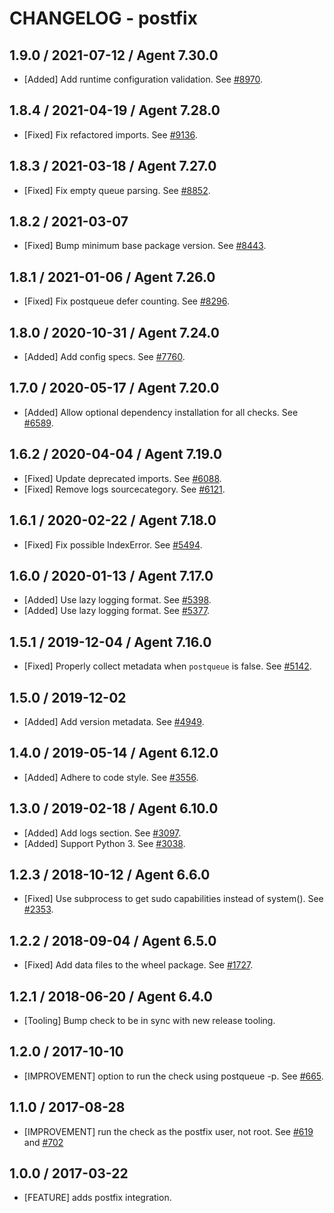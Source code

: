 # CHANGELOG - postfix

## 1.9.0 / 2021-07-12 / Agent 7.30.0

* [Added] Add runtime configuration validation. See [#8970](https://github.com/DataDog/integrations-core/pull/8970).

## 1.8.4 / 2021-04-19 / Agent 7.28.0

* [Fixed] Fix refactored imports. See [#9136](https://github.com/DataDog/integrations-core/pull/9136).

## 1.8.3 / 2021-03-18 / Agent 7.27.0

* [Fixed] Fix empty queue parsing. See [#8852](https://github.com/DataDog/integrations-core/pull/8852).

## 1.8.2 / 2021-03-07

* [Fixed] Bump minimum base package version. See [#8443](https://github.com/DataDog/integrations-core/pull/8443).

## 1.8.1 / 2021-01-06 / Agent 7.26.0

* [Fixed] Fix postqueue defer counting. See [#8296](https://github.com/DataDog/integrations-core/pull/8296).

## 1.8.0 / 2020-10-31 / Agent 7.24.0

* [Added] Add config specs. See [#7760](https://github.com/DataDog/integrations-core/pull/7760).

## 1.7.0 / 2020-05-17 / Agent 7.20.0

* [Added] Allow optional dependency installation for all checks. See [#6589](https://github.com/DataDog/integrations-core/pull/6589).

## 1.6.2 / 2020-04-04 / Agent 7.19.0

* [Fixed] Update deprecated imports. See [#6088](https://github.com/DataDog/integrations-core/pull/6088).
* [Fixed] Remove logs sourcecategory. See [#6121](https://github.com/DataDog/integrations-core/pull/6121).

## 1.6.1 / 2020-02-22 / Agent 7.18.0

* [Fixed] Fix possible IndexError. See [#5494](https://github.com/DataDog/integrations-core/pull/5494).

## 1.6.0 / 2020-01-13 / Agent 7.17.0

* [Added] Use lazy logging format. See [#5398](https://github.com/DataDog/integrations-core/pull/5398).
* [Added] Use lazy logging format. See [#5377](https://github.com/DataDog/integrations-core/pull/5377).

## 1.5.1 / 2019-12-04 / Agent 7.16.0

* [Fixed] Properly collect metadata when `postqueue` is false. See [#5142](https://github.com/DataDog/integrations-core/pull/5142).

## 1.5.0 / 2019-12-02

* [Added] Add version metadata. See [#4949](https://github.com/DataDog/integrations-core/pull/4949).

## 1.4.0 / 2019-05-14 / Agent 6.12.0

* [Added] Adhere to code style. See [#3556](https://github.com/DataDog/integrations-core/pull/3556).

## 1.3.0 / 2019-02-18 / Agent 6.10.0

* [Added] Add logs section. See [#3097](https://github.com/DataDog/integrations-core/pull/3097).
* [Added] Support Python 3. See [#3038](https://github.com/DataDog/integrations-core/pull/3038).

## 1.2.3 / 2018-10-12 / Agent 6.6.0

* [Fixed] Use subprocess to get sudo capabilities instead of system(). See [#2353][1].

## 1.2.2 / 2018-09-04 / Agent 6.5.0

* [Fixed] Add data files to the wheel package. See [#1727][2].

## 1.2.1 / 2018-06-20 / Agent 6.4.0

* [Tooling] Bump check to be in sync with new release tooling.

## 1.2.0 / 2017-10-10

* [IMPROVEMENT] option to run the check using postqueue -p. See [#665][3].

## 1.1.0 / 2017-08-28

* [IMPROVEMENT] run the check as the postfix user, not root. See [#619][4] and [#702][5]

## 1.0.0 / 2017-03-22

* [FEATURE] adds postfix integration.

<!--- The following link definition list is generated by PimpMyChangelog --->
[1]: https://github.com/DataDog/integrations-core/pull/2353
[2]: https://github.com/DataDog/integrations-core/pull/1727
[3]: https://github.com/DataDog/integrations-core/issues/665
[4]: https://github.com/DataDog/integrations-core/issues/619
[5]: https://github.com/DataDog/integrations-core/issues/702
